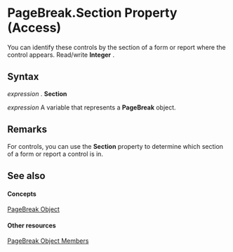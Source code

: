 
# PageBreak.Section Property (Access)

You can identify these controls by the section of a form or report where the control appears. Read/write  **Integer** .


## Syntax

 _expression_ . **Section**

 _expression_ A variable that represents a **PageBreak** object.


## Remarks

For controls, you can use the  **Section** property to determine which section of a form or report a control is in.


## See also


#### Concepts


[PageBreak Object](00fde5ee-5dfd-3557-d926-2238261f41ba.md)
#### Other resources


[PageBreak Object Members](32f232bb-3796-8901-bf48-775ee4069dc9.md)
